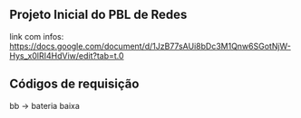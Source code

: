## Projeto Inicial do PBL de Redes
link com infos: https://docs.google.com/document/d/1JzB77sAUi8bDc3M1Qnw6SGotNjW-Hys_x0lRI4HdViw/edit?tab=t.0

## Códigos de requisição 
bb -> bateria baixa